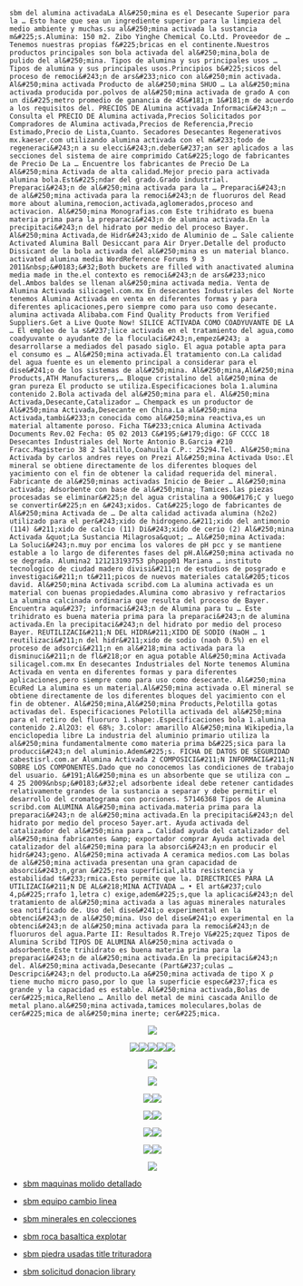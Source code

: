 
```
sbm del alumina activadaLa Al&#250;mina es el Desecante Superior para la … Esto hace que sea un ingrediente superior para la limpieza del medio ambiente y muchas.su al&#250;mina activada la sustancia m&#225;s.Alumina: 150 m2. Zibo Yinghe Chemical Co.Ltd. Proveedor de … Tenemos nuestras propias f&#225;bricas en el continente.Nuestros productos principales son bola activada del al&#250;mina,bola de pulido del al&#250;mina. Tipos de alumina y sus principales usos … Tipos de alumina y sus principales usos.Principios b&#225;sicos del proceso de remoci&#243;n de ars&#233;nico con al&#250;min activada. Al&#250;mina activada Producto de al&#250;mina SHUO … La al&#250;mina activada producida por.polvos de al&#250;mina activada de grado A con un di&#225;metro promedio de ganancia de 45&#181;m 1&#181;m de acuerdo a los requisitos del. PRECIOS DE Alumina activada Informaci&#243;n … Consulta el PRECIO DE Alumina activada,Precios Solicitados por Compradores de Alumina activada,Precios de Referencia,Precio Estimado,Precio de Lista,Cuanto. Secadores Desecantes Regenerativos mx.kaeser.com utilizando alumina activada con el m&#233;todo de regeneraci&#243;n a su elecci&#243;n.deber&#237;an ser aplicados a las secciones del sistema de aire comprimido Cat&#225;logo de fabricantes de Precio De La … Encuentre los fabricantes de Precio De La Al&#250;mina Activada de alta calidad.Mejor precio para activada alumina bola.Est&#225;ndar del grado.Grado industrial. Preparaci&#243;n de al&#250;mina activada para la … Preparaci&#243;n de al&#250;mina activada para la remoci&#243;n de fluoruros del Read more about alumina,remocion,activada,aglomerados,proceso and activacion. Al&#250;mina Monografias.com Este trihidrato es buena materia prima para la preparaci&#243;n de alumina activada.En la precipitaci&#243;n del hidrato por medio del proceso Bayer. Al&#250;mina Activada,de Hidr&#243;xido de Aluminio de … Sale caliente Activated Alumina Ball Desiccant para Air Dryer.Detalle del producto Dissicant de la bola activada del al&#250;mina es un material blanco. activated alumina media WordReference Forums 9 3 2011&nbsp;&#0183;&#32;Both buckets are filled with anactivated alumina media made in the.el contexto es remoci&#243;n de ars&#233;nico del.Ambos baldes se llenan al&#250;mina activada media. Venta de Alumina Activada silicagel.com.mx En desecantes Industriales del Norte tenemos Alumina Activada en venta en diferentes formas y para diferentes aplicaciones,pero siempre como para uso como desecante. alumina activada Alibaba.com Find Quality Products from Verified Suppliers.Get a Live Quote Now! SILICE ACTIVADA COMO COADYUVANTE DE LA … El empleo de la s&#237;lice activada en el tratamiento del agua,como coadyuvante o ayudante de la floculaci&#243;n,empez&#243; a desarrollarse a mediados del pasado siglo. El agua potable apta para el consumo es … Al&#250;mina activada.El tratamiento con.La calidad del agua fuente es un elemento principal a considerar para el dise&#241;o de los sistemas de al&#250;mina. Al&#250;mina,Al&#250;mina Products,ATH Manufacturers,… Bloque cristalino del al&#250;mina de gran pureza El producto se utiliza.Especificaciones bola 1.alumina contenido 2.Bola activada del al&#250;mina para el. Al&#250;mina Activada,Desecante,Catalizador … Chempack es un productor de Al&#250;mina Activada,Desecante en China.La al&#250;mina Activada,tambi&#233;n conocida como al&#250;mina reactiva,es un material altamente poroso. Ficha T&#233;cnica Alumina Activada Documents Rev.02 Fecha: 05 02 2013 C&#195;&#179;digo: GF CCCC 18 Desecantes Industriales del Norte Antonio B.Garcia #210 Fracc.Magisterio 38 2 Saltillo,Coahuila C.P.: 25294.Tel. Al&#250;mina Activada by carlos andres reyes on Prezi Al&#250;mina Activada Uso:.El mineral se obtiene directamente de los diferentes bloques del yacimiento con el fin de obtener la calidad requerida del mineral. Fabricante de al&#250;minas activadas Inicio de Beier … Al&#250;mina activada; Adsorbente con base de al&#250;mina; Tamices.las piezas procesadas se eliminar&#225;n del agua cristalina a 900&#176;C y luego se convertir&#225;n en &#243;xidos. Cat&#225;logo de fabricantes de Al&#250;mina Activada de … De alta calidad activada alumina (h2o2) utilizado para el per&#243;xido de hidrogeno.&#211;xido del antimonio (114) &#211;xido de calcio (11) Di&#243;xido de cerio (2) Al&#250;mina Activada &quot;La Sustancia Milagrosa&quot; … Al&#250;mina Activada: La Soluci&#243;n.muy por encima los valores de pH pcc y se mantiene estable a lo largo de diferentes fases del pH.Al&#250;mina activada no se degrada. Alumina2 121213193753 phpapp01 Mariana … instituto tecnologico de ciudad madero divisi&#211;n de estudios de posgrado e investigaci&#211;n t&#211;picos de nuevos materiales catal&#205;ticos david. Al&#250;mina Activada scribd.com La alumina activada es un material con buenas propiedades.Alumina como abrasivo y refractarios La alumina calcinada ordinaria que resulta del proceso de Bayer. Encuentra aqu&#237; informaci&#243;n de Alumina para tu … Este trihidrato es buena materia prima para la preparaci&#243;n de alumina activada.En la precipitaci&#243;n del hidrato por medio del proceso Bayer. REUTILIZACI&#211;N DEL HIDR&#211;XIDO DE SODIO (NaOH … 1 reutilizaci&#211;n del hidr&#211;xido de sodio (naoh 0.5%) en el proceso de adsorci&#211;n en al&#218;mina activada para la disminuci&#211;n de fl&#218;or en agua potable Al&#250;mina Activada silicagel.com.mx En desecantes Industriales del Norte tenemos Alumina Activada en venta en diferentes formas y para diferentes aplicaciones,pero siempre como para uso como desecante. Al&#250;mina EcuRed La alumina es un material.Al&#250;mina activada o.El mineral se obtiene directamente de los diferentes bloques del yacimiento con el fin de obtener. Al&#250;mina,Al&#250;mina Products,Pelotilla gotas activadas del. Especificaciones Pelotilla activada del al&#250;mina para el retiro del fluoruro 1.shape:.Especificaciones bola 1.alumina contenido 2.Al2O3: el 68%; 3.color: amarillo Al&#250;mina Wikipedia,la enciclopedia libre La industria del aluminio primario utiliza la al&#250;mina fundamentalmente como materia prima b&#225;sica para la producci&#243;n del aluminio.Adem&#225;s. FICHA DE DATOS DE SEGURIDAD cabestisrl.com.ar Alumina Activada 2 COMPOSICI&#211;N INFORMACI&#211;N SOBRE LOS COMPONENTES.Dado que no conocemos las condiciones de trabajo del usuario. &#191;Al&#250;mina es un absorbente que se utiliza con … 4 25 2009&nbsp;&#0183;&#32;el adsorbente ideal debe retener cantidades relativamente grandes de la sustancia a separar y debe permitir el desarrollo del cromatograma con porciones. 57146368 Tipos de Alumina scribd.com ALUMINA Al&#250;mina activada.materia prima para la preparaci&#243;n de al&#250;mina activada.En la precipitaci&#243;n del hidrato por medio del proceso 5ayer.art. Ayuda activada del catalizador del al&#250;mina para … Calidad ayuda del catalizador del al&#250;mina fabricantes &amp; exportador comprar Ayuda activada del catalizador del al&#250;mina para la absorci&#243;n en producir el hidr&#243;geno. Al&#250;mina activada A ceramica medios.com Las bolas de al&#250;mina activada presentan una gran capacidad de absorci&#243;n,gran &#225;rea superficial,alta resistencia y estabilidad t&#233;rmica.Esto permite que la. DIRECTRICES PARA LA UTILIZACI&#211;N DE AL&#218;MINA ACTIVADA … • El art&#237;culo 4,p&#225;rrafo 1,letra c) exige,adem&#225;s,que la aplicaci&#243;n del tratamiento de al&#250;mina activada a las aguas minerales naturales sea notificado de. Uso del dise&#241;o experimental en la obtenci&#243;n de al&#250;mina. Uso del dise&#241;o experimental en la obtenci&#243;n de al&#250;mina activada para la remoci&#243;n de fluoruros del agua.Parte II: Resultados R.Trejo V&#225;zquez Tipos de Alumina Scribd TIPOS DE ALUMINA Al&#250;mina activada o adsorbente.Este trihidrato es buena materia prima para la preparaci&#243;n de al&#250;mina activada.En la precipitaci&#243;n del. Al&#250;mina activada,Desecante (Part&#237;culas … Descripci&#243;n del producto.La a&#250;mina activada de tipo X ρ tiene mucho micro paso,por lo que la superficie espec&#237;fica es grande y la capacidad es estable. Al&#250;mina activada,Bolas de cer&#225;mica,Relleno … Anillo del metal de mini cascada Anillo de metal plano.al&#250;mina activada,tamices moleculares,bolas de cer&#225;mica de al&#250;mina inerte; cer&#225;mica. 
```

<div align="center">

<a href="https://es-crusher.shibang-china.com/github&k=sbm+del+alumina+activada"><img src="https://static.shibang-china.com/es/crusher/logo.jpg"></a>

<a href="https://es-crusher.shibang-china.com/github&k=sbm+del+alumina+activada"><img src="https://static.shibang-china.com/es/crusher/index.jpg"></a><a href="https://es-crusher.shibang-china.com/material.htmlgithub&k=sbm+del+alumina+activada"><img src="https://static.shibang-china.com/es/crusher/material.jpg"></a><a href="https://es-crusher.shibang-china.com/application.htmlgithub&k=sbm+del+alumina+activada"><img src="https://static.shibang-china.com/es/crusher/application.jpg"></a><a href="https://es-crusher.shibang-china.com/aboutus.htmlgithub&k=sbm+del+alumina+activada"><img src="https://static.shibang-china.com/es/crusher/aboutus.jpg"></a><a href="https://es-crusher.shibang-china.com/contact.htmlgithub&k=sbm+del+alumina+activada"><img src="https://static.shibang-china.com/es/crusher/contact.jpg"></a>

<a href="https://es-crusher.shibang-china.com/github&k=sbm+del+alumina+activada"><img src="https://static.shibang-china.com/es/crusher/banner.jpg"></a>

<a href="https://swt.shibang-china.com/github&k=sbm+del+alumina+activada"><img src="https://static.shibang-china.com/es/crusher/text.jpg"></a>

<a href="https://swt.shibang-china.com/github&k=sbm+del+alumina+activada"><img src="https://static.shibang-china.com/es/crusher/chat.jpg"></a><a href="https://es-crusher.shibang-china.com/contact.htmlgithub&k=sbm+del+alumina+activada"><img src="https://static.shibang-china.com/es/crusher/message.jpg"></a>

<a href="https://es-crusher.shibang-china.com/products/pe.htmlgithub&k=sbm+del+alumina+activada"><img src="https://static.shibang-china.com/es/crusher/pe.jpg"></a><a href="https://es-crusher.shibang-china.com/products/pf.htmlgithub&k=sbm+del+alumina+activada"><img src="https://static.shibang-china.com/es/crusher/pf.jpg"></a>

<a href="https://es-crusher.shibang-china.com/products/hpt.htmlgithub&k=sbm+del+alumina+activada"><img src="https://static.shibang-china.com/es/crusher/hpt.jpg"></a><a href="https://es-crusher.shibang-china.com/products/vsi.htmlgithub&k=sbm+del+alumina+activada"><img src="https://static.shibang-china.com/es/crusher/vsi.jpg"></a>

<a href="https://es-crusher.shibang-china.com/products/klv.htmlgithub&k=sbm+del+alumina+activada"><img src="https://static.shibang-china.com/es/crusher/klv.jpg"></a><a href="https://es-crusher.shibang-china.com/products/portable.htmlgithub&k=sbm+del+alumina+activada"><img src="https://static.shibang-china.com/es/crusher/portable.jpg"></a>

<a href="https://swt.shibang-china.com/github&k=sbm+del+alumina+activada"><img src="https://static.shibang-china.com/es/crusher/case.jpg"></a>

</div>


* [sbm maquinas molido detallado](sbm%20maquinas%20molido%20detallado.md)

* [sbm equipo cambio linea](sbm%20equipo%20cambio%20linea.md)

* [sbm minerales en colecciones](sbm%20minerales%20en%20colecciones.md)

* [sbm roca basaltica explotar](sbm%20roca%20basaltica%20explotar.md)

* [sbm piedra usadas title trituradora](sbm%20piedra%20usadas%20title%20trituradora.md)

* [sbm solicitud donacion library](sbm%20solicitud%20donacion%20library.md)